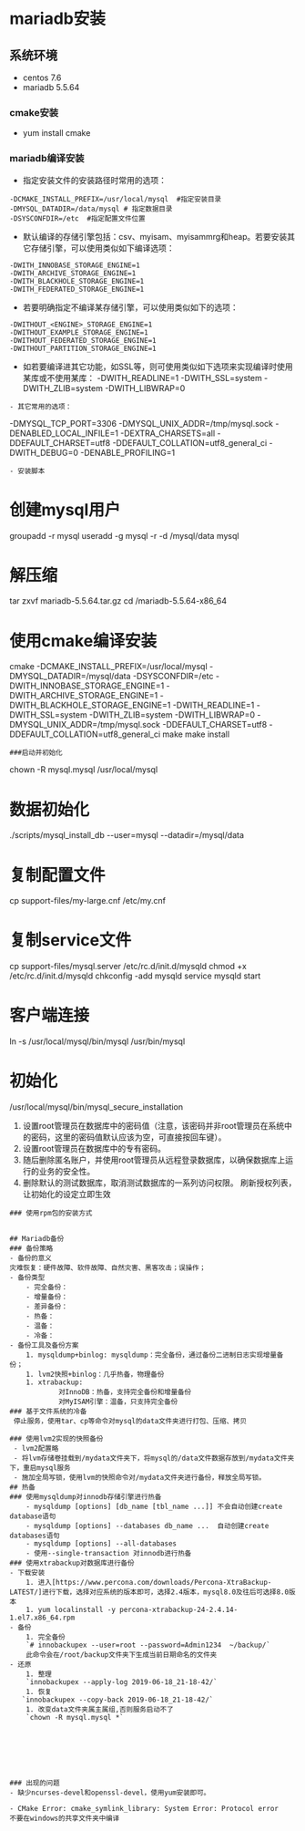 # mariadb安装
## 系统环境
* centos 7.6
* mariadb 5.5.64

### cmake安装
- yum install cmake

### mariadb编译安装
- 指定安装文件的安装路径时常用的选项：
```
-DCMAKE_INSTALL_PREFIX=/usr/local/mysql  #指定安装目录
-DMYSQL_DATADIR=/data/mysql # 指定数据目录
-DSYSCONFDIR=/etc  #指定配置文件位置
```
- 默认编译的存储引擎包括：csv、myisam、myisammrg和heap。若要安装其它存储引擎，可以使用类似如下编译选项：
```
-DWITH_INNOBASE_STORAGE_ENGINE=1
-DWITH_ARCHIVE_STORAGE_ENGINE=1
-DWITH_BLACKHOLE_STORAGE_ENGINE=1
-DWITH_FEDERATED_STORAGE_ENGINE=1
```
- 若要明确指定不编译某存储引擎，可以使用类似如下的选项：
```
-DWITHOUT_<ENGINE>_STORAGE_ENGINE=1
-DWITHOUT_EXAMPLE_STORAGE_ENGINE=1
-DWITHOUT_FEDERATED_STORAGE_ENGINE=1
-DWITHOUT_PARTITION_STORAGE_ENGINE=1
```
- 如若要编译进其它功能，如SSL等，则可使用类似如下选项来实现编译时使用某库或不使用某库：
-DWITH_READLINE=1
-DWITH_SSL=system
-DWITH_ZLIB=system
-DWITH_LIBWRAP=0
```
- 其它常用的选项：
```
-DMYSQL_TCP_PORT=3306
-DMYSQL_UNIX_ADDR=/tmp/mysql.sock
-DENABLED_LOCAL_INFILE=1
-DEXTRA_CHARSETS=all
-DDEFAULT_CHARSET=utf8
-DDEFAULT_COLLATION=utf8_general_ci
-DWITH_DEBUG=0
-DENABLE_PROFILING=1
```
- 安装脚本
```
# 创建mysql用户
groupadd -r mysql
useradd -g mysql -r -d /mysql/data mysql
# 解压缩
tar zxvf mariadb-5.5.64.tar.gz
cd /mariadb-5.5.64-x86_64
# 使用cmake编译安装
cmake  -DCMAKE_INSTALL_PREFIX=/usr/local/mysql -DMYSQL_DATADIR=/mysql/data -DSYSCONFDIR=/etc -DWITH_INNOBASE_STORAGE_ENGINE=1 -DWITH_ARCHIVE_STORAGE_ENGINE=1 -DWITH_BLACKHOLE_STORAGE_ENGINE=1 -DWITH_READLINE=1 -DWITH_SSL=system -DWITH_ZLIB=system -DWITH_LIBWRAP=0 -DMYSQL_UNIX_ADDR=/tmp/mysql.sock -DDEFAULT_CHARSET=utf8 -DDEFAULT_COLLATION=utf8_general_ci
make
make install
```
###启动并初始化
```
chown -R mysql.mysql /usr/local/mysql
# 数据初始化
./scripts/mysql_install_db --user=mysql --datadir=/mysql/data
# 复制配置文件
cp support-files/my-large.cnf /etc/my.cnf
# 复制service文件
cp support-files/mysql.server /etc/rc.d/init.d/mysqld
chmod +x /etc/rc.d/init.d/mysqld
chkconfig -add mysqld
service mysqld start
# 客户端连接
ln -s /usr/local/mysql/bin/mysql /usr/bin/mysql
# 初始化
/usr/local/mysql/bin/mysql_secure_installation

1. 设置root管理员在数据库中的密码值（注意，该密码并非root管理员在系统中的密码，这里的密码值默认应该为空，可直接按回车键）。
2. 设置root管理员在数据库中的专有密码。
3. 随后删除匿名账户，并使用root管理员从远程登录数据库，以确保数据库上运行的业务的安全性。
4. 删除默认的测试数据库，取消测试数据库的一系列访问权限。
刷新授权列表，让初始化的设定立即生效
```
### 使用rpm包的安装方式

 
## Mariadb备份
### 备份策略
- 备份的意义
灾难恢复：硬件故障、软件故障、自然灾害、黑客攻击；误操作；
- 备份类型
    - 完全备份：
    - 增量备份：
    - 差异备份：
    - 热备：
    - 温备：
    - 冷备：
- 备份工具及备份方案
    1. mysqldump+binlog: mysqldump：完全备份，通过备份二进制日志实现增量备份；
    1. lvm2快照+binlog：几乎热备，物理备份
    1. xtrabackup: 
			对InnoDB：热备，支持完全备份和增量备份
			对MyISAM引擎：温备，只支持完全备份
### 基于文件系统的冷备
 停止服务，使用tar、cp等命令对mysql的data文件夹进行打包、压缩、拷贝

### 使用lvm2实现的快照备份
 - lvm2配置略
 - 将lvm存储卷挂载到/mydata文件夹下，将mysql的/data文件数据存放到/mydata文件夹下，重启mysql服务
 - 施加全局写锁，使用lvm的快照命令对/mydata文件夹进行备份，释放全局写锁。
## 热备
### 使用mysqldump对innodb存储引擎进行热备
    - mysqldump [options] [db_name [tbl_name ...]] 不会自动创建create database语句
    - mysqldump [options] --databases db_name ...  自动创建create databases语句
    - mysqldump [options] --all-databases
    - 使用--single-transaction 对innodb进行热备
### 使用xtrabackup对数据库进行备份
- 下载安装
    1. 进入[https://www.percona.com/downloads/Percona-XtraBackup-LATEST/]进行下载，选择对应系统的版本即可，选择2.4版本，mysql8.0及往后可选择8.0版本
    1. yum localinstall -y percona-xtrabackup-24-2.4.14-1.el7.x86_64.rpm
- 备份
    1. 完全备份
    `# innobackupex --user=root --password=Admin1234  ~/backup/`
    此命令会在/root/backup文件夹下生成当前日期命名的文件夹
- 还原
    1. 整理
    `innobackupex --apply-log 2019-06-18_21-18-42/`
    1. 恢复
   `innobackupex --copy-back 2019-06-18_21-18-42/`
    1. 改变data文件夹属主属组,否则服务启动不了
    `chown -R mysql.mysql *`







### 出现的问题
- 缺少ncurses-devel和openssl-devel，使用yum安装即可。

- CMake Error: cmake_symlink_library: System Error: Protocol error
不要在windows的共享文件夹中编译


